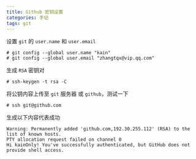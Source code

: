 ```yaml
---
title: Github 密钥设置
categories: 手记
tags: git
---
```



设置 `git` 的 `user.name` 和 `user.email`

```shell
# git config --global user.name "kain"
# git config --global user.email "zhangtqx@vip.qq.com"
```

生成 `RSA` 密钥对

```shell
# ssh-keygen -t rsa -C
```

将公钥内容上传至 `git` 服务器 或 `github`，测试一下

```shell
# ssh git@github.com
```

生成以下内容代表成功

```shell
Warning: Permanently added 'github.com,192.30.255.112' (RSA) to the list of known hosts.
PTY allocation request failed on channel 0
Hi kainOnly! You've successfully authenticated, but GitHub does not provide shell access.
```
